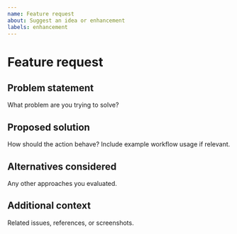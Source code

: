 ```yaml
---
name: Feature request
about: Suggest an idea or enhancement
labels: enhancement
---
```


# Feature request

## Problem statement

What problem are you trying to solve?

## Proposed solution

How should the action behave? Include example workflow usage if relevant.

## Alternatives considered

Any other approaches you evaluated.

## Additional context

Related issues, references, or screenshots.
